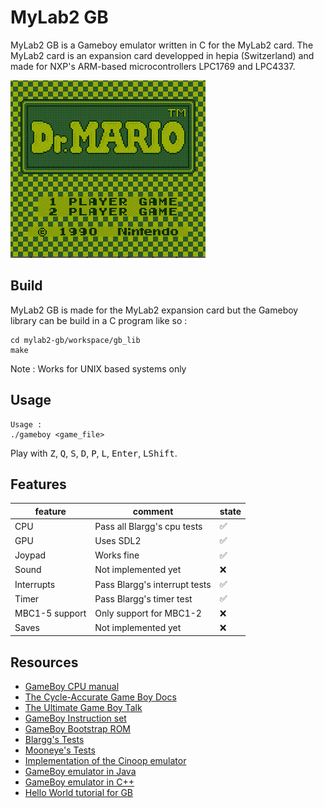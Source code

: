 # MyLab2 GB
MyLab2 GB is a Gameboy emulator written in C for the MyLab2 card. The MyLab2 card is an expansion card developped in hepia (Switzerland) and made for NXP's ARM-based microcontrollers LPC1769 and LPC4337.

![MyLab2 GB running game](doc/drmario.gif)

## Build
MyLab2 GB is made for the MyLab2 expansion card but the Gameboy library can be build in a C program like so :

	cd mylab2-gb/workspace/gb_lib
	make
	
Note : Works for UNIX based systems only

## Usage
	Usage :
	./gameboy <game_file>
	
Play with <kbd>Z</kbd>, <kbd>Q</kbd>, <kbd>S</kbd>, <kbd>D</kbd>, <kbd>P</kbd>, <kbd>L</kbd>, <kbd>Enter</kbd>, <kbd>LShift</kbd>.
	
## Features
|feature|comment|state|
|-|-|-|
|CPU|Pass all Blargg's cpu tests|:white_check_mark:|
|GPU|Uses SDL2|:white_check_mark:|
|Joypad|Works fine|:white_check_mark:|
|Sound|Not implemented yet|:x:|
|Interrupts|Pass Blargg's interrupt tests|:white_check_mark:|
|Timer|Pass Blargg's timer test|:white_check_mark:|
|MBC1-5 support|Only support for MBC1-2|:x:|
|Saves|Not implemented yet|:x:|

## Resources
* [GameBoy CPU manual](http://marc.rawer.de/Gameboy/Docs/GBCPUman.pdf)
* [The Cycle-Accurate Game Boy Docs](https://github.com/AntonioND/giibiiadvance/blob/master/docs/TCAGBD.pdf)
* [The Ultimate Game Boy Talk](https://www.youtube.com/watch?v=HyzD8pNlpwI)
* [GameBoy Instruction set](http://www.pastraiser.com/cpu/gameboy/gameboy_opcodes.html)
* [GameBoy Bootstrap ROM](http://gbdev.gg8.se/wiki/articles/Gameboy_Bootstrap_ROM#Contents_of_the_ROM)
* [Blargg's Tests](http://gbdev.gg8.se/files/roms/blargg-gb-tests/)
* [Mooneye's Tests](https://github.com/Gekkio/mooneye-gb/blob/master/docs/accuracy.markdown)
* [Implementation of the Cinoop emulator](https://cturt.github.io/cinoop.html)
* [GameBoy emulator in Java](https://github.com/trekawek/coffee-gb)
* [GameBoy emulator in C++](http://www.codeslinger.co.uk/pages/projects/gameboy.html)
* [Hello World tutorial for GB](http://peterwynroberts.com/?p=10)
